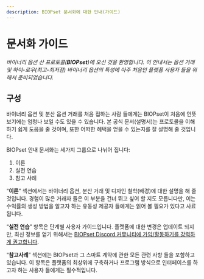 ```yaml
---
description: BIOPset 문서화에 대한 안내(가이드)
---
```


# 문서화 가이드

_바이너리 옵션 산 프로토콜\(**BIOPset**\)에 오신 것을 환영합니다. 이 안내서는 옵션 거래 및 하이-로우\(최고-최저점\) 바이너리 옵션의 특성에 아주 처음인 플랫폼 사용자 들을 위해서 준비되었습니다._

## **구성**

바이너리 옵션 및 분산 옵션 거래를 처음 접하는 사람 들에게는 BIOPset이 처음에 언뜻 보기에는 엄청나 보일 수도 있을 수 있습니다. 본 공식 문서\(설명서\)는 프로토콜을 이해하기 쉽게 도움을 줄 것이며, 또한 어떠한 혜택을 얻을 수 있는지를 잘 설명해 줄 것입니다.

BIOPset 안내 문서화는 세가지 그룹으로 나뉘어 집니다:

1. 이론
2. 실전 연습
3. 참고 사례

“**이론**” 섹션에서는 바이너리 옵션, 분산 거래 및 디자인 철학\(배경\)에 대한 설명을 해 줄 것입니다. 경험이 많은 거래자 들은 이 부분을 건너 뛰고 싶어 할 지도 모릅니다만, 이는 수익률의 생성 방법을 알고자 하는 유동성 제공자 들에게는 읽어 볼 필요가 있다고 사료됩니다.

“**실전 연습**” 항목은 단계별 사용자 가이드입니다. 플랫폼에 대한 변경은 업데이트 되지만, 최신 정보를 얻기 위해서는 [BIOPset Discord 커뮤니티에 가입/활동하기를 강력하게 권고합니다](https://discord.gg/4SRYBNdE3r).

“**참고사례**” 섹션에는 BIOPset과 그 스마트 계약에 관한 모든 관련 사항 들을 포함하고 있습니다. 이 항목은 플랫폼의 최상위에 구축하거나 프로그램 방식으로 인터페이스를 하고자 하는 사용자 들에게는 필수적입니다.

